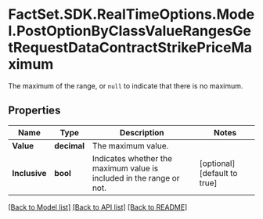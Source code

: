# FactSet.SDK.RealTimeOptions.Model.PostOptionByClassValueRangesGetRequestDataContractStrikePriceMaximum
The maximum of the range, or `null` to indicate that there is no maximum.

## Properties

Name | Type | Description | Notes
------------ | ------------- | ------------- | -------------
**Value** | **decimal** | The maximum value. | 
**Inclusive** | **bool** | Indicates whether the maximum value is included in the range or not. | [optional] [default to true]

[[Back to Model list]](../README.md#documentation-for-models) [[Back to API list]](../README.md#documentation-for-api-endpoints) [[Back to README]](../README.md)

